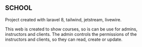 
## SCHOOL

Project created with laravel 8, tailwind, jetstream, livewire.

This web is created to show courses, so is can be use for admins, instructors and clients. 
The admin controls the permissions of the instructors and clients, so they can read, create
or update.

